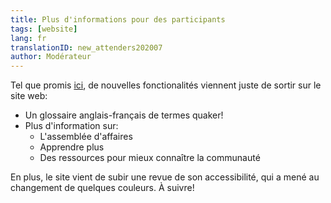 ```yaml
---
title: Plus d'informations pour des participants
tags: [website]
lang: fr
translationID: new_attenders202007
author: Modérateur
---
```

Tel que promis [ici](/2020/06/12/nouveau-site-web), de nouvelles fonctionalités viennent juste de sortir sur le site web:
* Un glossaire anglais-français de termes quaker!
* Plus d'information sur:
  * L'assemblée d'affaires
  * Apprendre plus
  * Des ressources pour mieux connaître la communauté

En plus, le site vient de subir une revue de son accessibilité, qui a mené au changement de quelques couleurs. À suivre!
